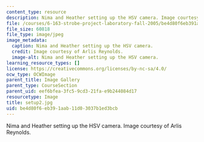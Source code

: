```yaml
---
content_type: resource
description: Nima and Heather setting up the HSV camera. Image courtesy of Arlis Reynolds.
file: /courses/6-163-strobe-project-laboratory-fall-2005/be4d80f6eb391aab11d03037b1ed3bcb_setup2.jpg
file_size: 60818
file_type: image/jpeg
image_metadata:
  caption: Nima and Heather setting up the HSV camera.
  credit: Image courtesy of Arlis Reynolds.
  image-alt: Nima and Heather setting up the HSV camera.
learning_resource_types: []
license: https://creativecommons.org/licenses/by-nc-sa/4.0/
ocw_type: OCWImage
parent_title: Image Gallery
parent_type: CourseSection
parent_uid: eef6bfea-3fc5-9cd3-21fa-e9b244084d17
resourcetype: Image
title: setup2.jpg
uid: be4d80f6-eb39-1aab-11d0-3037b1ed3bcb
---
```

Nima and Heather setting up the HSV camera. Image courtesy of Arlis Reynolds.